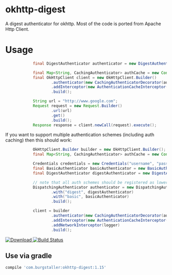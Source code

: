 # okhttp-digest
A digest authenticator for okhttp. Most of the code is 
ported from Apache Http Client.

# Usage

```java
            final DigestAuthenticator authenticator = new DigestAuthenticator(new Credentials("username", "pass"));

            final Map<String, CachingAuthenticator> authCache = new ConcurrentHashMap<>();
            final OkHttpClient client = new OkHttpClient.Builder()
                    .authenticator(new CachingAuthenticatorDecorator(authenticator, authCache))
                    .addInterceptor(new AuthenticationCacheInterceptor(authCache))
                    .build();

            String url = "http://www.google.com";
            Request request = new Request.Builder()
                    .url(url)
                    .get()
                    .build();
            Response response = client.newCall(request).execute();
```

If you want to support multiple authentication schemes (including auth caching) then this should
work:

```java
            OkHttpClient.Builder builder = new OkHttpClient.Builder();
            final Map<String, CachingAuthenticator> authCache = new ConcurrentHashMap<>();

            Credentials credentials = new Credentials("username", "pass");
            final BasicAuthenticator basicAuthenticator = new BasicAuthenticator(credentials);
            final DigestAuthenticator digestAuthenticator = new DigestAuthenticator(credentials);

            // note that all auth schemes should be registered as lowercase!
            DispatchingAuthenticator authenticator = new DispatchingAuthenticator.Builder()
                    .with("digest", digestAuthenticator)
                    .with("basic", basicAuthenticator)
                    .build();

            client = builder
                    .authenticator(new CachingAuthenticatorDecorator(authenticator, authCache))
                    .addInterceptor(new AuthenticationCacheInterceptor(authCache))
                    .addNetworkInterceptor(logger)
                    .build();
```

[ ![Download](https://api.bintray.com/packages/rburgst/android/okhttp-digest/images/download.svg) ](https://bintray.com/rburgst/android/okhttp-digest/_latestVersion)
[![Build Status](https://travis-ci.org/rburgst/okhttp-digest.svg?branch=master)](https://travis-ci.org/rburgst/okhttp-digest)

## Use via gradle

```groovy
compile 'com.burgstaller:okhttp-digest:1.15'
```